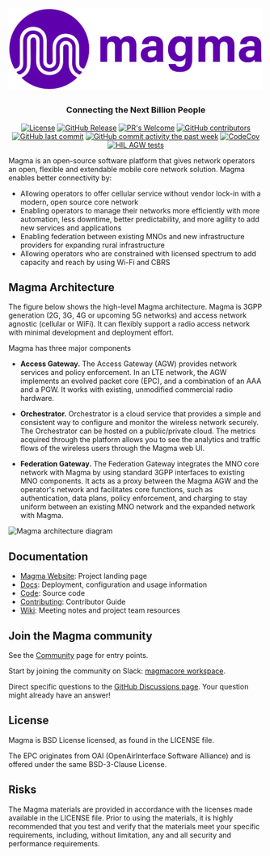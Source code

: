<h1 align="center">
    <a href="https://www.magmacore.org/"><img src="https://raw.githubusercontent.com/magma/magma/master/docs/docusaurus/static/img/magma-logo-purple.svg" alt="Magma" width="550"></a>
</h1>

<h3 align="center">Connecting the Next Billion People</h3>

<p align="center">
    <a href="https://github.com/magma/magma/blob/master/LICENSE"><img src="https://img.shields.io/badge/license-BSD3clause-blue.svg" alt="License"></a>
    <a href="https://github.com/magma/magma/releases"><img src="https://img.shields.io/github/release/magma/magma" alt="GitHub Release"></a>
    <a href="https://docs.magmacore.org/docs/next/contributing/contribute_workflow"><img src="https://img.shields.io/badge/PRs-welcome-brightgreen.svg" alt="PR's Welcome"></a>
    <a href="https://github.com/magma/magma/graphs/contributors"><img src="https://img.shields.io/github/contributors/magma/magma" alt="GitHub contributors"></a>
    <a href="https://github.com/magma/magma/commits/master"><img src="https://img.shields.io/github/last-commit/magma/magma" alt="GitHub last commit"></a>
    <a href="https://github.com/magma/magma/commits/master"><img src="https://img.shields.io/github/commit-activity/y/magma/magma" alt="GitHub commit activity the past week"></a>
    <a href="https://codecov.io/gh/magma/magma"><img src="https://codecov.io/gh/magma/magma/branch/master/graph/badge.svg" alt="CodeCov"></a>
    <a href="docs/readmes/lte/hil_tests.md"><img src="http://ens-spirent-test-summary.com.s3-us-west-1.amazonaws.com/sanity/hilsanityres.svg" alt="HIL AGW tests"></a>
</p>

Magma is an open-source software platform that gives network operators an open, flexible and extendable mobile core network solution. Magma enables better connectivity by:

- Allowing operators to offer cellular service without vendor lock-in with a modern, open source core network
- Enabling operators to manage their networks more efficiently with more automation, less downtime, better predictability, and more agility to add new services and applications
- Enabling federation between existing MNOs and new infrastructure providers for expanding rural infrastructure
- Allowing operators who are constrained with licensed spectrum to add capacity and reach by using Wi-Fi and CBRS


## Magma Architecture

The figure below shows the high-level Magma architecture. Magma is 3GPP generation (2G, 3G, 4G or upcoming 5G networks) and access network agnostic (cellular or WiFi). It can flexibly support a radio access network with minimal development and deployment effort.

Magma has three major components

- **Access Gateway.** The Access Gateway (AGW) provides network services and policy enforcement. In an LTE network, the AGW implements an evolved packet core (EPC), and a combination of an AAA and a PGW. It works with existing, unmodified commercial radio hardware.

- **Orchestrator.** Orchestrator is a cloud service that provides a simple and consistent way to configure and monitor the wireless network securely. The Orchestrator can be hosted on a public/private cloud. The metrics acquired through the platform allows you to see the analytics and traffic flows of the wireless users through the Magma web UI.

- **Federation Gateway.** The Federation Gateway integrates the MNO core network with Magma by using standard 3GPP interfaces to existing MNO components.  It acts as a proxy between the Magma AGW and the operator's network and facilitates core functions, such as authentication, data plans, policy enforcement, and charging to stay uniform between an existing MNO network and the expanded network with Magma.

![Magma architecture diagram](docs/readmes/assets/magma_overview.png?raw=true "Magma Architecture")

## Documentation

- [Magma Website](https://magmacore.org/): Project landing page
- [Docs](https://docs.magmacore.org/): Deployment, configuration and usage information
- [Code](https://github.com/magma): Source code
- [Contributing](https://github.com/magma/magma/wiki/): Contributor Guide
- [Wiki](https://wiki.magmacore.org/): Meeting notes and project team resources

## Join the Magma community

See the [Community](https://magmacore.org/join-the-open-source-community/) page for entry points.

Start by joining the community on Slack: [magmacore workspace](https://slack.magmacore.org/).

Direct specific questions to the [GitHub Discussions page](https://github.com/magma/magma/discussions). Your question might already have an answer!

## License

Magma is BSD License licensed, as found in the LICENSE file.

The EPC originates from OAI (OpenAirInterface Software Alliance) and is offered under the same BSD-3-Clause License.

## Risks

The Magma materials are provided in accordance with the licenses made available in the LICENSE file. Prior to using the materials, it is highly recommended that you test and verify that the materials meet your specific requirements, including, without limitation, any and all security and performance requirements.
